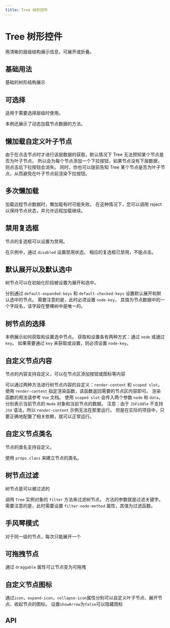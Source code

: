 ```yaml
---
title: Tree 树形控件
---
```


# Tree 树形控件

用清晰的层级结构展示信息，可展开或折叠。

## 基础用法

基础的树形结构展示

<demo-preview2 path="./def.vue" />

## 可选择

适用于需要选择层级时使用。

本例还展示了动态加载节点数据的方法。

<demo-preview2 path="./selectTree.vue" />

## 懒加载自定义叶子节点

由于在点击节点时才进行该层数据的获取，默认情况下 Tree 无法预知某个节点是否为叶子节点， 所以会为每个节点添加一个下拉按钮，如果节点没有下层数据，则点击后下拉按钮会消失。 同时，你也可以提前告知 Tree 某个节点是否为叶子节点，从而避免在叶子节点前渲染下拉按钮。

<demo-preview2 path="./lazyLoadTree.vue" />

## 多次懒加载

加载远程节点数据时，懒加载有时可能失败。 在这种情况下，您可以调用 reject 以保持节点状态，并允许远程加载继续。

<demo-preview2 path="./lazyLoadFailTree.vue" />

## 禁用复选框

节点的复选框可以设置为禁用。

在示例中，通过 `disabled` 设置禁用状态。 相应的复选框已禁用，不能点击。

<demo-preview2 path="./disabledTree.vue" />

## 默认展开以及默认选中

树节点可以在初始化阶段被设置为展开和选中。

分别通过 `default-expanded-keys` 和 `default-checked-keys` 设置默认展开和默认选中的节点。 需要注意的是，此时必须设置 `node-key`， 其值为节点数据中的一个字段名，该字段在整棵树中是唯一的。

<demo-preview2 path="./defaultTree.vue" />

## 树节点的选择

本例展示如何获取和设置选中节点。 获取和设置各有两种方式：通过 `node` 或通过 `key`。 如果需要通过 `key` 来获取或设置，则必须设置 `node-key`。

<demo-preview2 path="./selectNodeTree.vue" />

## 自定义节点内容

节点的内容支持自定义，可以在节点区添加按钮或图标等内容

可以通过两种方法进行树节点内容的自定义：`render-content` 和 `scoped slot`。 使用 `render-content` 指定渲染函数，该函数返回需要的节点区内容即可。 渲染函数的用法请参考 `Vue` 文档。 使用 `scoped slot` 会传入两个参数 `node` 和 `data`，分别表示当前节点的 `Node` 对象和当前节点的数据。 注意：由于 `JSFiddle` 不支持 `JSX` 语法，所以 `render-content` 示例无法在那里运行。 但是在实际的项目中，只要正确地配置了相关依赖，就可以正常运行。

<demo-preview2 path="./customContentTree.vue" />

## 自定义节点类名

节点的类名支持自定义。

使用 `props.class` 来建立节点的类名。

<demo-preview2 path="./customClassTree.vue" />

## 树节点过滤

树节点是可以被过滤的

调用 `Tree` 实例对象的 `filter` 方法来过滤树节点。 方法的参数就是过滤关键字。 需要注意的是，此时需要设置 `filter-node-method` 属性，其值为过滤函数。

<demo-preview2 path="./filterTree.vue" />

## 手风琴模式

对于同一级的节点，每次只能展开一个

<demo-preview2 path="./accordionTree.vue" />

## 可拖拽节点

通过 `draggable` 属性可让节点变为可拖拽

<demo-preview2 path="./draggableTree.vue" />

## 自定义节点图标

通过`icon`，`expand-icon`，`collapse-icon`属性分别可以自定义叶子节点、展开节点、收起节点的图标。
设置`showArrow`为`false`可以隐藏图标

<demo-preview2 path="./customIconTree.vue" />

## API

<API src="./tree.json" lang="zh"></API>